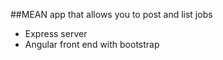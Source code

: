##MEAN app that allows you to post and list jobs
* Express server
* Angular front end with bootstrap
